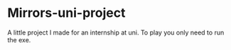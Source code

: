 # Mirrors-uni-project
 A little project I made for an internship at uni. To play you only need to run the exe. 
